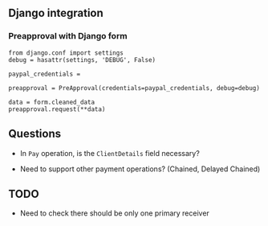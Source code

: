 
## Django integration

### Preapproval with Django form
```
from django.conf import settings
debug = hasattr(settings, 'DEBUG', False)

paypal_credentials = 

preapproval = PreApproval(credentials=paypal_credentials, debug=debug)

data = form.cleaned_data
preapproval.request(**data)

```

## Questions

- In `Pay` operation, is the `ClientDetails` field necessary?

- Need to support other payment operations? (Chained, Delayed Chained)

## TODO

- Need to check there should be only one primary receiver